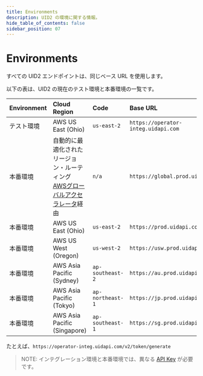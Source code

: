 ```yaml
---
title: Environments
description: UID2 の環境に関する情報。
hide_table_of_contents: false
sidebar_position: 07
---
```


# Environments

すべての UID2 エンドポイントは、同じベース URL を使用します。

以下の表は、UID2 の現在のテスト環境と本番環境の一覧です。

| Environment | Cloud Region                 | Code             | Base URL                            |
| :---------- | :--------------------------- | :--------------- | :---------------------------------- |
| テスト環境   | AWS US East (Ohio)           | `us-east-2`      | `https://operator-integ.uidapi.com` |
| 本番環境    | 自動的に最適化されたリージョン・ルーティング<br><a href='https://aws.amazon.com/global-accelerator/'>AWSグローバルアクセラレータ</a>経由 | `n/a` | `https://global.prod.uidapi.com` |
| 本番環境    | AWS US East (Ohio)           | `us-east-2`      | `https://prod.uidapi.com`           |
| 本番環境    | AWS US West (Oregon)         | `us-west-2`      | `https://usw.prod.uidapi.com`       |
| 本番環境    | AWS Asia Pacific (Sydney)    | `ap-southeast-2` | `https://au.prod.uidapi.com`        |
| 本番環境    | AWS Asia Pacific (Tokyo)     | `ap-northeast-1` | `https://jp.prod.uidapi.com`        |
| 本番環境    | AWS Asia Pacific (Singapore) | `ap-southeast-1` | `https://sg.prod.uidapi.com`        |

たとえば、`https://operator-integ.uidapi.com/v2/token/generate`

>NOTE: インテグレーション環境と本番環境では、異なる [API Key](../ref-info/glossary-uid.md#gl-api-key) が必要です。